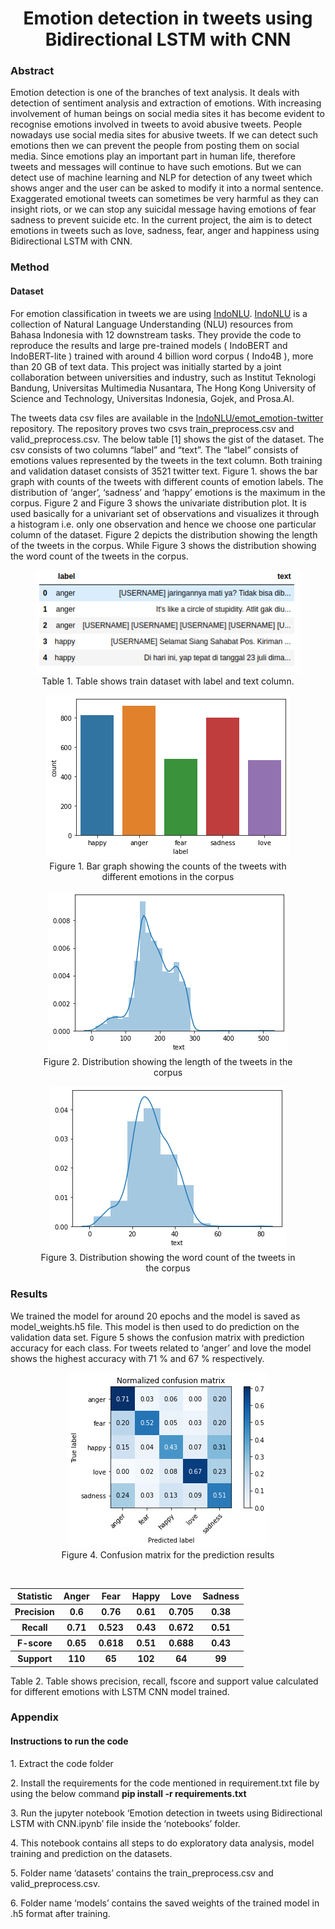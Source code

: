 <h1 align="center">Emotion detection in tweets using Bidirectional LSTM
with CNN</h1>
<h3>Abstract</h3>
<p>
Emotion detection is one of the branches of text analysis. It deals with detection of sentiment
analysis and extraction of emotions. With increasing involvement of human beings on social
media sites it has become evident to recognise emotions involved in tweets to avoid abusive
tweets. People nowadays use social media sites for abusive tweets. If we can detect such
emotions then we can prevent the people from posting them on social media. Since emotions
play an important part in human life, therefore tweets and messages will continue to have
such emotions. But we can detect use of machine learning and NLP for detection of any tweet
which shows anger and the user can be asked to modify it into a normal sentence.
Exaggerated emotional tweets can sometimes be very harmful as they can insight riots, or we
can stop any suicidal message having emotions of fear sadness to prevent suicide etc. In the
current project, the aim is to detect emotions in tweets such as love, sadness, fear, anger and
happiness using Bidirectional LSTM with CNN.  
</p>
  
<h3>Method</h3>
<h4>Dataset</h4>
<p>For emotion classification in tweets we are using 
<a href="https://github.com/indobenchmark/indonlu">IndoNLU</a>. <a href="https://github.com/indobenchmark/indonlu">IndoNLU</a> is a collection of
Natural Language Understanding (NLU) resources from Bahasa Indonesia with 12 downstream
tasks. They provide the code to reproduce the results and large pre-trained models (​ IndoBERT
and ​ IndoBERT-lite​ ) trained with around 4 billion word corpus (​ Indo4B​ ), more than 20 GB
of text data. This project was initially started by a joint collaboration between universities and
industry, such as Institut Teknologi Bandung, Universitas Multimedia Nusantara, The Hong
Kong University of Science and Technology, Universitas Indonesia, Gojek, and Prosa.AI.</p>

<p>The tweets data csv files are available in the <a href="https://github.com/indobenchmark/indonlu/tree/master/dataset/emot_emotion-twitter">IndoNLU/emot_emotion-twitter<a> repository. The
repository proves two csvs train_preprocess.csv and valid_preprocess.csv. The below table [1]
shows the gist of the dataset. The csv consists of two columns “label” and “text”. The “label”
consists of emotions values represented by the tweets in the text column. Both training and
validation dataset consists of 3521 twitter text. Figure 1. shows the bar graph with counts of
the tweets with different counts of emotion labels. The distribution of ‘anger’, ‘sadness’ and
‘happy’ emotions is the maximum in the corpus. Figure 2 and Figure 3 shows the univariate
distribution plot. It is used basically for a univariant set of observations and visualizes it
through a histogram i.e. only one observation and hence we choose one particular column of
the dataset. Figure 2 depicts the distribution showing the length of the tweets in the corpus.
While Figure 3 shows the distribution showing the word count of the tweets in the corpus.
 </p>
  
 <figure style="text-align: center;">
    <img src='Screenshot from 2020-11-30 21-05-21.png' />
    <figcaption>Table 1. Table shows train dataset with label and text column.</figcaption>
</figure>

 <figure style="text-align: center;">
    <img src='Distrubution_emotions.png' />
    <figcaption>Figure 1. Bar graph showing the counts of the tweets with different emotions in the corpus</figcaption>
</figure>

 <figure style="text-align: center;">
    <img src='Distrubution_of_legth_of_tweets.png' />
    <figcaption>Figure 2. Distribution showing the length of the tweets in the corpus</figcaption>
</figure>

 <figure style="text-align: center;">
    <img src='Distribution_of_word_count_tweets.png' />
    <figcaption>Figure 3. Distribution showing the word count of the tweets in the corpus</figcaption>
</figure>

<h3>Results</h3>
<p>We trained the model for around 20 epochs and the model is saved as model_weights.h5 file.
This model is then used to do prediction on the validation data set. Figure 5 shows the
confusion matrix with prediction accuracy for each class. For tweets related to ‘anger’ and
love the model shows the highest accuracy with 71 % and 67 % respectively.</p>

 <figure style="text-align: center;">
    <img src='Confusion_matrix.png' />
    <figcaption>Figure 4. Confusion matrix for the prediction results</figcaption>
</figure>

<Br>
<table>
  <tr>
    <th>Statistic</th>
    <th>Anger</th>
    <th>Fear</th>
    <th>Happy</th>
    <th>Love</th>
    <th>Sadness</th>
  </tr>
  <tr>
    <th>Precision</th>
    <th>0.6</th>
    <th>0.76</th>
    <th>0.61</th>
    <th>0.705</th>
    <th>0.38</th>
  </tr>
  <tr>
    <th>Recall</th>
    <th>0.71</th>
    <th>0.523</th>
    <th>0.43</th>
    <th>0.672</th>
    <th>0.51</th>
  </tr>
  <tr>
    <th>F-score</th>
    <th>0.65</th>
    <th>0.618</th>
    <th>0.51</th>
    <th>0.688</th>
    <th>0.43</th>
  </tr>
  <tr>
    <th>Support</th>
    <th>110</th>
    <th>65</th>
    <th>102</th>
    <th>64</th>
    <th>99</th>
  </tr>
  
</table>
Table 2. Table shows precision, recall, fscore and support value calculated for different emotions with LSTM
CNN model trained.


<h3>Appendix</h3>
<h4>Instructions to run the code</h4>
<p>1. Extract the code folder</p>
<p>2. Install the requirements for the code mentioned in requirement.txt file by using the
below command
<b>pip install -r requirements.txt</b></p>
<p>3. Run the jupyter notebook ‘Emotion detection in tweets using Bidirectional LSTM
with CNN.ipynb’ file inside the ‘notebooks’ folder.</p>
<p>4. This notebook contains all steps to do exploratory data analysis, model training and
prediction on the datasets.</p>
<p>5. Folder name ‘datasets’ contains the train_preprocess.csv and valid_preprocess.csv.</p>
<p>6. Folder name ‘models’ contains the saved weights of the trained model in .h5 format
after training.</p>
